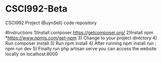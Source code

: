 # CSCI992-Beta
CSCI992 Project (BuynSell) code repository 

#Instructions 
1)Install composer 
    https://getcomposer.org/
2)Install npm
    *https://www.npmjs.com/get-npm
3) Change to your project directory 
4) Run composer install 
3) Run npm install 
4) After running npm install 
    run : npm run dev
5) Finally run php artisan serve 
you can access the website locally on localhost:8000

